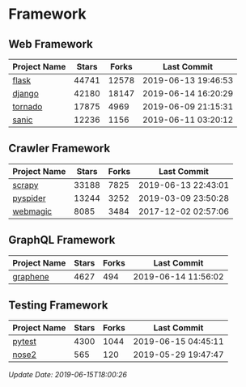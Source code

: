 # Framework

## Web Framework

| Project Name | Stars | Forks | Last Commit |
| ------------ | ----- | ----- | ----------- |
| [flask](https://github.com/pallets/flask) | 44741 | 12578 | 2019-06-13 19:46:53 |
| [django](https://github.com/django/django) | 42180 | 18147 | 2019-06-14 16:20:29 |
| [tornado](https://github.com/tornadoweb/tornado) | 17875 | 4969 | 2019-06-09 21:15:31 |
| [sanic](https://github.com/huge-success/sanic) | 12236 | 1156 | 2019-06-11 03:20:12 |

## Crawler Framework

| Project Name | Stars | Forks | Last Commit |
| ------------ | ----- | ----- | ----------- |
| [scrapy](https://github.com/scrapy/scrapy) | 33188 | 7825 | 2019-06-13 22:43:01 |
| [pyspider](https://github.com/binux/pyspider) | 13244 | 3252 | 2019-03-09 23:50:28 |
| [webmagic](https://github.com/code4craft/webmagic) | 8085 | 3484 | 2017-12-02 02:57:06 |

## GraphQL Framework

| Project Name | Stars | Forks | Last Commit |
| ------------ | ----- | ----- | ----------- |
| [graphene](https://github.com/graphql-python/graphene) | 4627 | 494 | 2019-06-14 11:56:02 |

## Testing Framework

| Project Name | Stars | Forks | Last Commit |
| ------------ | ----- | ----- | ----------- |
| [pytest](https://github.com/pytest-dev/pytest) | 4300 | 1044 | 2019-06-15 04:45:11 |
| [nose2](https://github.com/nose-devs/nose2) | 565 | 120 | 2019-05-29 19:47:47 |

*Update Date: 2019-06-15T18:00:26*